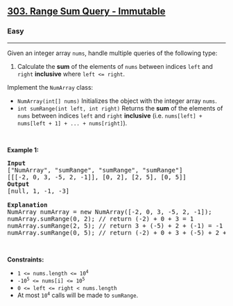 <h2><a href="https://leetcode.com/problems/range-sum-query-immutable/">303. Range Sum Query - Immutable</a></h2><h3>Easy</h3><hr><div style="user-select: auto;"><p style="user-select: auto;">Given an integer array <code style="user-select: auto;">nums</code>, handle multiple queries of the following type:</p>

<ol style="user-select: auto;">
	<li style="user-select: auto;">Calculate the <strong style="user-select: auto;">sum</strong> of the elements of <code style="user-select: auto;">nums</code> between indices <code style="user-select: auto;">left</code> and <code style="user-select: auto;">right</code> <strong style="user-select: auto;">inclusive</strong> where <code style="user-select: auto;">left &lt;= right</code>.</li>
</ol>

<p style="user-select: auto;">Implement the <code style="user-select: auto;">NumArray</code> class:</p>

<ul style="user-select: auto;">
	<li style="user-select: auto;"><code style="user-select: auto;">NumArray(int[] nums)</code> Initializes the object with the integer array <code style="user-select: auto;">nums</code>.</li>
	<li style="user-select: auto;"><code style="user-select: auto;">int sumRange(int left, int right)</code> Returns the <strong style="user-select: auto;">sum</strong> of the elements of <code style="user-select: auto;">nums</code> between indices <code style="user-select: auto;">left</code> and <code style="user-select: auto;">right</code> <strong style="user-select: auto;">inclusive</strong> (i.e. <code style="user-select: auto;">nums[left] + nums[left + 1] + ... + nums[right]</code>).</li>
</ul>

<p style="user-select: auto;">&nbsp;</p>
<p style="user-select: auto;"><strong style="user-select: auto;">Example 1:</strong></p>

<pre style="user-select: auto;"><strong style="user-select: auto;">Input</strong>
["NumArray", "sumRange", "sumRange", "sumRange"]
[[[-2, 0, 3, -5, 2, -1]], [0, 2], [2, 5], [0, 5]]
<strong style="user-select: auto;">Output</strong>
[null, 1, -1, -3]

<strong style="user-select: auto;">Explanation</strong>
NumArray numArray = new NumArray([-2, 0, 3, -5, 2, -1]);
numArray.sumRange(0, 2); // return (-2) + 0 + 3 = 1
numArray.sumRange(2, 5); // return 3 + (-5) + 2 + (-1) = -1
numArray.sumRange(0, 5); // return (-2) + 0 + 3 + (-5) + 2 + (-1) = -3
</pre>

<p style="user-select: auto;">&nbsp;</p>
<p style="user-select: auto;"><strong style="user-select: auto;">Constraints:</strong></p>

<ul style="user-select: auto;">
	<li style="user-select: auto;"><code style="user-select: auto;">1 &lt;= nums.length &lt;= 10<sup style="user-select: auto;">4</sup></code></li>
	<li style="user-select: auto;"><code style="user-select: auto;">-10<sup style="user-select: auto;">5</sup> &lt;= nums[i] &lt;= 10<sup style="user-select: auto;">5</sup></code></li>
	<li style="user-select: auto;"><code style="user-select: auto;">0 &lt;= left &lt;= right &lt; nums.length</code></li>
	<li style="user-select: auto;">At most <code style="user-select: auto;">10<sup style="user-select: auto;">4</sup></code> calls will be made to <code style="user-select: auto;">sumRange</code>.</li>
</ul>
</div>